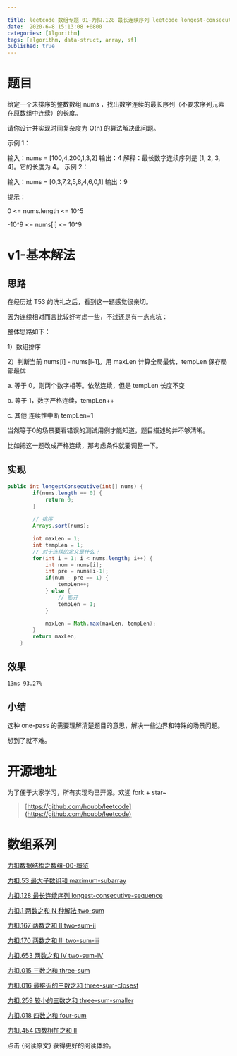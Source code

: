 ```yaml
---

title: leetcode 数组专题 01-力扣.128 最长连续序列 leetcode longest-consecutive-sequence 
date:  2020-6-8 15:13:08 +0800
categories: [Algorithm]
tags: [algorithm, data-struct, array, sf]
published: true
---
```


# 题目

给定一个未排序的整数数组 nums ，找出数字连续的最长序列（不要求序列元素在原数组中连续）的长度。

请你设计并实现时间复杂度为 O(n) 的算法解决此问题。

示例 1：

输入：nums = [100,4,200,1,3,2]
输出：4
解释：最长数字连续序列是 [1, 2, 3, 4]。它的长度为 4。
示例 2：

输入：nums = [0,3,7,2,5,8,4,6,0,1]
输出：9
 
提示：

0 <= nums.length <= 10^5

-10^9 <= nums[i] <= 10^9

# v1-基本解法

## 思路

在经历过 T53 的洗礼之后，看到这一题感觉很亲切。

因为连续相对而言比较好考虑一些，不过还是有一点点坑：

整体思路如下：

1）数组排序

2）判断当前 nums[i] - nums[i-1]。用 maxLen 计算全局最优，tempLen 保存局部最优 

a. 等于 0，则两个数字相等。依然连续，但是 tempLen 长度不变

b. 等于 1，数字严格连续，tempLen++

c. 其他 连续性中断  tempLen=1

当然等于0的场景要看错误的测试用例才能知道，题目描述的并不够清晰。

比如把这一题改成严格连续，那考虑条件就要调整一下。

## 实现

```java
public int longestConsecutive(int[] nums) {
        if(nums.length == 0) {
            return 0;
        }
        
        // 排序
        Arrays.sort(nums);

        int maxLen = 1;
        int tempLen = 1;
        // 对于连续的定义是什么？
        for(int i = 1; i < nums.length; i++) {
            int num = nums[i];
            int pre = nums[i-1];
            if(num - pre == 1) {
                tempLen++;
            } else {
                // 断开
                tempLen = 1;
            }

            maxLen = Math.max(maxLen, tempLen);
        }
        return maxLen;
    }
```

## 效果

```
13ms 93.27%
```

## 小结

这种 one-pass 的需要理解清楚题目的意思，解决一些边界和特殊的场景问题。

想到了就不难。

# 开源地址

为了便于大家学习，所有实现均已开源。欢迎 fork + star~

> [https://github.com/houbb/leetcode](https://github.com/houbb/leetcode)

# 数组系列

[力扣数据结构之数组-00-概览](https://houbb.github.io/2020/06/08/algorithm-000-leetcode-data-struct-001-array-00-overview)

[力扣.53 最大子数组和 maximum-subarray](https://houbb.github.io/2020/06/08/algorithm-000-leetcode-data-struct-001-array-01-51-maximum-subarray)

[力扣.128 最长连续序列 longest-consecutive-sequence](https://houbb.github.io/2020/06/08/algorithm-000-leetcode-data-struct-001-array-02-128-longest-consecutive-sequence)

[力扣.1 两数之和 N 种解法 two-sum](https://houbb.github.io/2020/06/08/algorithm-000-leetcode-data-struct-001-array-03-001-two-sum)

[力扣.167 两数之和 II two-sum-ii](https://houbb.github.io/2020/06/08/algorithm-000-leetcode-data-struct-001-array-03-001-two-sum-ii)

[力扣.170 两数之和 III two-sum-iii](https://houbb.github.io/2020/06/08/algorithm-000-leetcode-data-struct-001-array-03-001-two-sum-iii)

[力扣.653 两数之和 IV two-sum-IV](https://houbb.github.io/2020/06/08/algorithm-000-leetcode-data-struct-001-array-03-001-two-sum-iv)

[力扣.015 三数之和 three-sum](https://houbb.github.io/2020/06/08/algorithm-000-leetcode-data-struct-001-array-04-015-three-sum)

[力扣.016 最接近的三数之和 three-sum-closest](https://houbb.github.io/2020/06/08/algorithm-000-leetcode-data-struct-001-array-04-016-three-sum-closest)

[力扣.259 较小的三数之和 three-sum-smaller](https://houbb.github.io/2020/06/08/algorithm-000-leetcode-data-struct-001-array-04-259-three-sum-smaller)

[力扣.018 四数之和 four-sum](https://houbb.github.io/2020/06/08/algorithm-000-leetcode-data-struct-001-array-05-018-four-num)

[力扣.454 四数相加之和 II](https://houbb.github.io/2020/06/08/algorithm-000-leetcode-data-struct-001-array-05-454-four-num-ii)

点击 {阅读原文} 获得更好的阅读体验。

